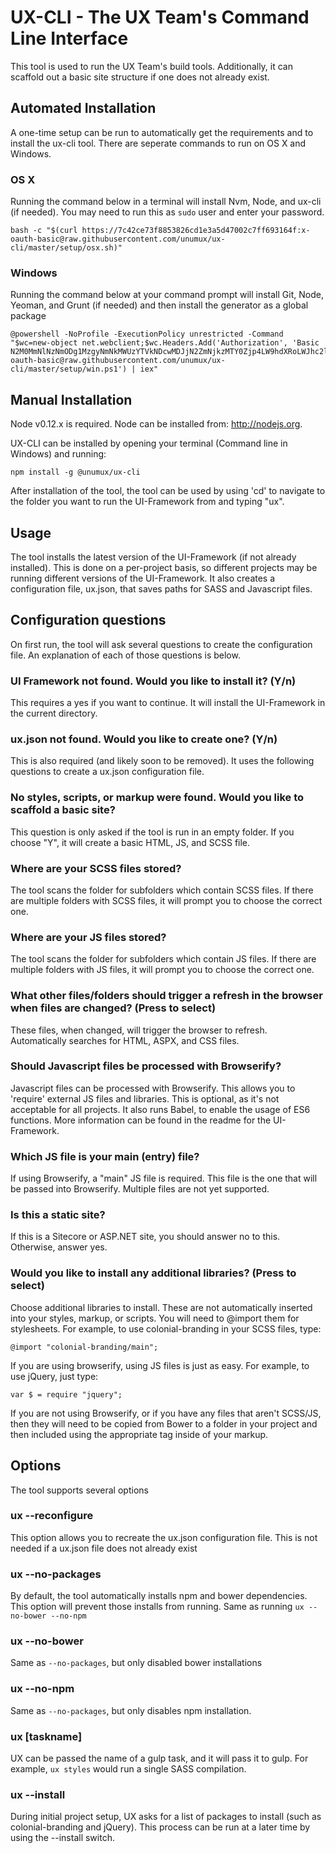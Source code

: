 # UX-CLI - The UX Team's Command Line Interface

This tool is used to run the UX Team's build tools. Additionally, it can scaffold out a basic site structure if one does not already exist.

## Automated Installation

A one-time setup can be run to automatically get the requirements and to install the ux-cli tool. There are seperate commands to run on OS X and Windows.


### OS X

Running the command below in a terminal will install Nvm, Node, and ux-cli (if needed). You may need to run this as `sudo` user and enter your password.

```
bash -c "$(curl https://7c42ce73f8853826cd1e3a5d47002c7ff693164f:x-oauth-basic@raw.githubusercontent.com/unumux/ux-cli/master/setup/osx.sh)"
```

### Windows

Running the command below at your command prompt will install Git, Node, Yeoman, and Grunt (if needed) and then install the generator as a global package

```
@powershell -NoProfile -ExecutionPolicy unrestricted -Command "$wc=new-object net.webclient;$wc.Headers.Add('Authorization', 'Basic N2M0MmNlNzNmODg1MzgyNmNkMWUzYTVkNDcwMDJjN2ZmNjkzMTY0Zjp4LW9hdXRoLWJhc2ljCg==');$wc.DownloadString('https://7c42ce73f8853826cd1e3a5d47002c7ff693164f:x-oauth-basic@raw.githubusercontent.com/unumux/ux-cli/master/setup/win.ps1') | iex"
```

## Manual Installation

Node v0.12.x is required. Node can be installed from: http://nodejs.org.

UX-CLI can be installed by opening your terminal (Command line in Windows) and running:

```
npm install -g @unumux/ux-cli
```

After installation of the tool, the tool can be used by using 'cd' to navigate to the folder you want to run the UI-Framework from and typing "ux".


## Usage

The tool installs the latest version of the UI-Framework (if not already installed). This is done on a per-project basis, so different projects may be running different versions of the UI-Framework. It also creates a configuration file, ux.json, that saves paths for SASS and Javascript files.

## Configuration questions

On first run, the tool will ask several questions to create the configuration file. An explanation of each of those questions is below.

### UI Framework not found. Would you like to install it? (Y/n)

This requires a yes if you want to continue. It will install the UI-Framework in the current directory.

### ux.json not found. Would you like to create one? (Y/n)

This is also required (and likely soon to be removed). It uses the following questions to create a ux.json configuration file.

### No styles, scripts, or markup were found. Would you like to scaffold a basic site?

This question is only asked if the tool is run in an empty folder. If you choose "Y", it will create a basic HTML, JS, and SCSS file.

### Where are your SCSS files stored?

The tool scans the folder for subfolders which contain SCSS files. If there are multiple folders with SCSS files, it will prompt you to choose the correct one.

### Where are your JS files stored?

The tool scans the folder for subfolders which contain JS files. If there are multiple folders with JS files, it will prompt you to choose the correct one.

### What other files/folders should trigger a refresh in the browser when files are changed? (Press <space> to select)

These files, when changed, will trigger the browser to refresh. Automatically searches for HTML, ASPX, and CSS files.

### Should Javascript files be processed with Browserify?

Javascript files can be processed with Browserify. This allows you to 'require' external JS files and libraries. This is optional, as it's not acceptable for all projects. It also runs Babel, to enable the usage of ES6 functions. More information can be found in the readme for the UI-Framework.

### Which JS file is your main (entry) file?

If using Browserify, a "main" JS file is required. This file is the one that will be passed into Browserify. Multiple files are not yet supported.

### Is this a static site?

If this is a Sitecore or ASP.NET site, you should answer no to this. Otherwise, answer yes.

### Would you like to install any additional libraries? (Press <space> to select)

Choose additional libraries to install. These are not automatically inserted into your styles, markup, or scripts. You will need to @import them for stylesheets. For example, to use colonial-branding in your SCSS files, type:

```
@import "colonial-branding/main";
```

If you are using browserify, using JS files is just as easy. For example, to use jQuery, just type:

```
var $ = require "jquery";
```

If you are not using Browserify, or if you have any files that aren't SCSS/JS, then they will need to be copied from Bower to a folder in your project and then included using the appropriate tag inside of your markup.

## Options

The tool supports several options

### ux --reconfigure

This option allows you to recreate the ux.json configuration file. This is not needed if a ux.json file does not already exist


### ux --no-packages

By default, the tool automatically installs npm and bower dependencies. This option will prevent those installs from running. Same as running `ux --no-bower --no-npm`


### ux --no-bower

Same as `--no-packages`, but only disabled bower installations

### ux --no-npm

Same as `--no-packages`, but only disables npm installation.

### ux [taskname]

UX can be passed the name of a gulp task, and it will pass it to gulp. For example, `ux styles` would run a single SASS compilation.

### ux --install

During initial project setup, UX asks for a list of packages to install (such as colonial-branding and jQuery). This process can be run at a later time by using the --install switch.
